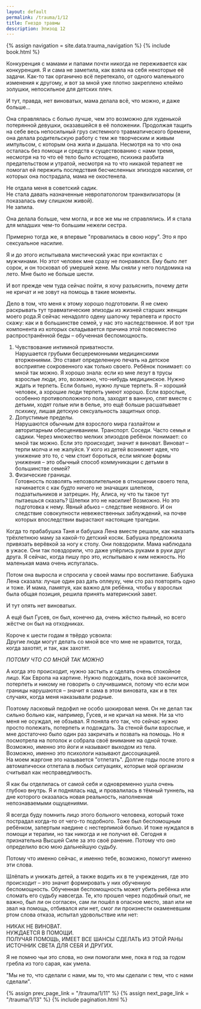 ```yaml
---
layout: default
permalink: /trauma/1/12
title: Гнездо травмы
description: Эпизод 12
---
```

{% assign navigation  = site.data.trauma_navigation %}
{% include book.html %}

Конкуренция с мамами и папами почти никогда не переживается как конкуренция. Я и сама не заметила, как взяла на себя некоторые её задачи. Как-то так органично всё перетекало, от одного маленького изменения к другому, и вот за мной уже плотно закреплено клеймо золушки, непосильное для детских плеч.

И тут, правда, нет виноватых, мама делала всё, что можно, и даже больше…

Она справлялась с болью лучше, чем это возможно для худенькой потерянной девушки, оказавшейся в её положении. Продолжая тащить на себе весь непосильный груз системного травматического бремени, она делала родительскую работу с тем же творческим и живым импульсом, с которым она жила и дышала. Несмотря на то что она осталась без помощи и средств к существованию с нами тремя, несмотря на то что её тело было истощено, психика разбита предательством и утратой, несмотря на то что никакой терапевт не помогал ей пережить последствия бесчисленных эпизодов насилия, от которых она пострадала, мама не окостенела.

Не отдала меня в советский садик.  
Не стала давать назначенные невропатологом транквилизаторы (я показалась ему слишком живой).  
Не запила.

Она делала больше, чем могла, и все же мы не справлялись. И я стала для младших чем-то большим нежели сестра.

Примерно тогда же, я впервые "провалилась в свою нору". Это я про сексуальное насилие.

Я и до этого испытывала мистический ужас при контактах с мужчинами. Но этот человек мне сразу не понравился. Ему было лет сорок, и он тосковал об умершей жене. Мы сняли у него полдомика на лето. Мне было не больше шести.

И вот прежде чем туда сейчас пойти, я хочу разъяснить, почему дети не кричат и не зовут на помощь в такие моменты.

Дело в том, что меня к этому хорошо подготовили. Я не смею раскрывать тут травматические эпизоды из жизней старших женщин моего рода.Я сейчас ненадолго одену шапочку терапевта и просто скажу: как и в большинстве семей, у нас это наследственное. И вот три компонента из которых складывается причина этой повсеместно распространённой беды – обученная беспомощность.

1. Чувствование интимной приватности.  
Нарушается грубыми бесцеремонными медицинскими вторжениями. Это ставит определенную печать на детское восприятие сокровенного как только своего. Ребёнок понимает: со мной так можно. Я хорошо знала: если ко мне лезут в трусы взрослые люди, это, возможно, что-нибудь медицинское. Нужно ждать и терпеть. Если больно, нужно лучше терпеть. Я – хороший человек, а хорошие люди терпеть умеют хорошо. Если взрослые, особенно противоположного пола, заходят в ванную, спят вместе с детьми, ходят голые или в белье, это ещё больше расшатывает психику, лишая детскую сексуальность защитных опор.
2. Допустимые пределы.  
Нарушаются обычным для взрослого мира газлайтом и авторитарным обесцениванием. Транспорт. Соседи. Часто семья и садики. Через множество мелких эпизодов ребёнок понимает: со мной так можно. Если это происходит, значит я виноват. Виноват – терпи молча и не жалуйся. У кого из детей возникнет идея, что унижение это то, с чем стоит бороться, если мягкие формы унижения – это обычный способ коммуникации с детьми в большинстве семей?
3. Физические границы.  
Готовность позволять непозволительное в отношении своего тела, начинается с как будто ничего не значащих шлепков, подзатыльников и затрещин. Ну, Алиса, ну что ты такое тут пытаешься сказать? Шлепки это не насилие! Возможно. Но это подготовка к нему. Явный абьюз – следствие неявного. И он следствие совокупности невежественных заблуждений, на почве которых впоследствии вырастают настоящие трагедии.

Когда то прабабушка Таня и бабушка Лена вместе решали, как наказать трёхлетнюю маму за какой-то детский косяк. Бабушка предложила привязать верёвкой за ногу к столу. Они повздорили. Мама наблюдала в ужасе. Они так повздорили, что даже упёрлись руками в руки друг друга. Я сейчас, когда пишу про это, испытываю к ним нежность. Но маленькая мама очень испугалась.

Потом она выросла и спросила у своей мамы про воспитание. Бабушка Лена сказала: лучше один раз дать оплеуху, чем сто раз повторять одно и тоже. И мама, памятуя, как важно для ребёнка, чтобы у взрослых была общая позиция, решила принять материнский завет.

И тут опять нет виноватых.

А ещё был Гусев, он был, конечно да, очень жёстко пьяный, но всего жёстче он был на отходниках.

Короче к шести годам я твёрдо усвоила:  
Другие люди могут делать со мной все что мне не нравится, тогда, когда захотят, и так, как захотят.

*ПОТОМУ ЧТО СО МНОЙ ТАК МОЖНО*

А когда это происходит, нужно застыть и сделать очень спокойное лицо. Как Европа на картине. Нужно подождать, пока всё закончится, потерпеть и никому не говорить о случившимся, потому что если мои границы нарушаются – значит я сама в этом виновата, как и в тех случаях, когда меня наказывали родные.

Поэтому ласковый педофил не особо шокировал меня. Он не делал так сильно больно как, например, Гусев, и не кричал на меня. Ни за что меня не осуждал, не обзывал. Я поняла его так, что сейчас нужно просто полежать, потерпеть и подождать. За стеной были взрослые, и мне достаточно было один раз закричать и позвать на помощь. Но я посмотрела на потолок и собрала своё внимание на одной точке.  
Возможно, именно это йоги и называют выходом из тела.  
Возможно, именно это психологи называют диссоциацией.  
На моем жаргоне это называется "отлетать". Долгие годы после этого я автоматически отлетала в любых ситуациях, которые мой организм считывал как несправедливость.

Я как бы отделилась от самой себя и одновременно ушла очень глубоко внутрь. Я и поднялась над, и провалилась в тёмный туннель, на дне которого оказалась новая реальность, наполненная непознаваемыми ощущениями.

Я всегда буду помнить лицо этого больного человека, который тоже пострадал когда-то от чего-то подобного. Тоже был беспомощным ребёнком, запертым наедине с нестерпимой болью. И тоже нуждался в помощи и терапии, но так никогда и не получил её. Сегодня я признательна Высшей Силе за это своё ранение. Потому что оно определило всю мою дальнейшую судьбу.

Потому что именно сейчас, и именно тебе, возможно, помогут именно эти слова.

Шлёпать и унижать детей, а также водить их в те учреждения, где это происходит – это значит формировать у них обученную беспомощность. Обученная беспомощность может убить ребёнка или сломать его судьбу навсегда. Те, кто прошел через подобный опыт, не важно, был ли он согласен, сам ли пошёл в опасное место, звал или не звал на помощь, отбивался или нет, смог ли произнести окаменевшим ртом слова отказа, испытал удовольствие или нет:

НИКАК НЕ ВИНОВАТ.  
НУЖДАЕТСЯ В ПОМОЩИ.  
ПОЛУЧАЯ ПОМОЩЬ, ИМЕЕТ ВСЕ ШАНСЫ СДЕЛАТЬ ИЗ ЭТОЙ РАНЫ ИСТОЧНИК СВЕТА ДЛЯ СЕБЯ И ДРУГИХ.

Я не помню чьи это слова, но они помогали мне, пока я год за годом гребла из того сарая, как умела.

"Мы не то, что сделали с нами, мы то, что мы сделали с тем, что с нами сделали".

{% assign prev_page_link = "/trauma/1/11" %}
{% assign next_page_link = "/trauma/1/13" %}
{% include pagination.html %}